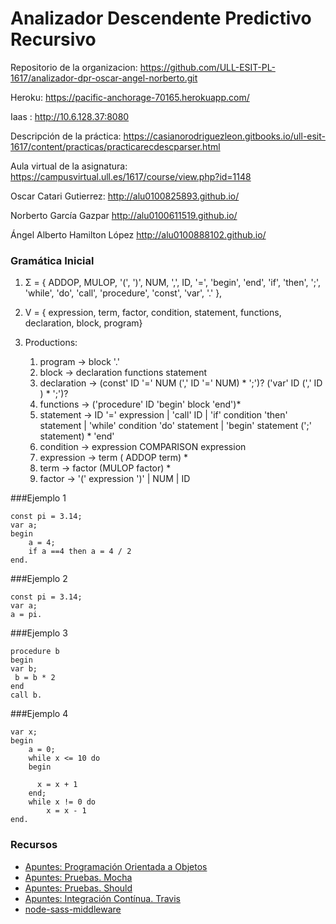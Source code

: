 # Analizador Descendente Predictivo Recursivo


Repositorio de la organizacion:  https://github.com/ULL-ESIT-PL-1617/analizador-dpr-oscar-angel-norberto.git

Heroku:  https://pacific-anchorage-70165.herokuapp.com/

Iaas :  http://10.6.128.37:8080


Descripción de la práctica: https://casianorodriguezleon.gitbooks.io/ull-esit-1617/content/practicas/practicarecdescparser.html

Aula virtual de la asignatura: https://campusvirtual.ull.es/1617/course/view.php?id=1148


Oscar Catari Gutierrez: http://alu0100825893.github.io/

Norberto García Gazpar http://alu0100611519.github.io/

Ángel Alberto Hamilton López http://alu0100888102.github.io/




### Gramática Inicial

1.  Σ = { ADDOP, MULOP, '(', ')', NUM, ',', ID, '=', 'begin', 'end', 'if', 'then', ';', 'while', 'do', 'call', 'procedure', 'const', 'var', '.' },
2.  V = {  expression, term, factor, condition, statement, functions, declaration, block, program}
3.  Productions:

    1. program → block '.'
    2. block → declaration functions statement
    3. declaration → (const' ID '=' NUM (',' ID '=' NUM) * ';')?  ('var' ID (',' ID ) * ';')?
    4. functions → ('procedure' ID 'begin' block 'end')*
    5. statement → ID '=' expression | 'call' ID | 'if' condition 'then' statement | 'while' condition 'do' statement
        | 'begin' statement (';' statement) * 'end'
    6. condition → expression COMPARISON expression
    7.  expression → term ( ADDOP term) *  
    8.  term → factor (MULOP factor) *
    9.  factor → '(' expression ')' | NUM | ID
    

###Ejemplo 1

    const pi = 3.14;
    var a;
    begin 
        a = 4;
        if a ==4 then a = 4 / 2
    end.

###Ejemplo 2

    const pi = 3.14;
    var a;
    a = pi.

###Ejemplo 3

    procedure b
    begin
    var b;
     b = b * 2
    end
    call b.

###Ejemplo 4

    var x;
    begin     
        a = 0;
        while x <= 10 do
        begin
         
          x = x + 1
        end;
        while x != 0 do
            x = x - 1
    end.
    
### Recursos

* [Apuntes: Programación Orientada a Objetos](https://casianorodriguezleon.gitbooks.io/ull-esit-1617/content/apuntes/oop/)
* [Apuntes: Pruebas. Mocha](https://casianorodriguezleon.gitbooks.io/ull-esit-1617/content/apuntes/pruebas/mocha.html)
* [Apuntes: Pruebas. Should](https://casianorodriguezleon.gitbooks.io/ull-esit-1617/content/apuntes/pruebas/mocha.html#shouldl)
* [Apuntes: Integración Contínua. Travis](https://casianorodriguezleon.gitbooks.io/ull-esit-1617/content/apuntes/pruebas/travis.html)
* [node-sass-middleware](https://github.com/sass/node-sass-middleware/blob/master/README.md)
